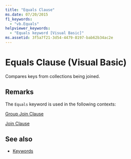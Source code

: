 ```yaml
---
title: "Equals Clause"
ms.date: 07/20/2015
f1_keywords: 
  - "vb.Equals"
helpviewer_keywords: 
  - "Equals keyword [Visual Basic]"
ms.assetid: 3f5a7f21-3d54-4479-8197-bab62b34ac2e
---
```

# Equals Clause (Visual Basic)
Compares keys from collections being joined.  
  
## Remarks  
 The `Equals` keyword is used in the following contexts:  
  
 [Group Join Clause](../../../visual-basic/language-reference/queries/group-join-clause.md)  
  
 [Join Clause](../../../visual-basic/language-reference/queries/join-clause.md)  
  
## See also

- [Keywords](../../../visual-basic/language-reference/keywords/index.md)
